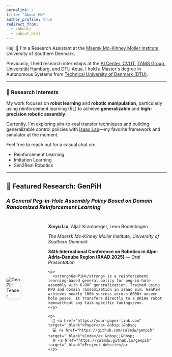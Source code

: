 ```yaml
---
permalink: /
title: "About Me"
author_profile: true
redirect_from: 
  - /about/
  - /about.html
---
```


Hej! 👋 I'm a Research Assistant at the [Maersk Mc-Kinney Moller Institute](https://www.sdu.dk/en/om-sdu/institutter-centre/mmmi_maersk_mckinney_moeller), University of Southern Denmark.  

Previously, I held research internships at the [AI Center, CVUT](https://www.aic.fel.cvut.cz/), [TAMS Group, Universität Hamburg](https://tams.informatik.uni-hamburg.de/), and DTU Aqua. I hold a Master's degree in Autonomous Systems from [Technical University of Denmark (DTU)](https://www.dtu.dk/english/).

---

### 🧠 Research Interests

My work focuses on **robot learning** and **robotic manipulation**, particularly using reinforcement learning (RL) to achieve **generalizable** and **high-precision robotic assembly**.

Currently, I'm exploring sim-to-real transfer techniques and building generalizable control policies with [Isaac Lab](https://github.com/NVIDIA-Omniverse/IsaacLab)—my favorite framework and simulator at the moment.

Feel free to reach out for a casual chat on:
- Reinforcement Learning
- Imitation Learning
- Sim2Real Robotics

---

## 🚀 Featured Research: GenPiH

### *A General Peg-in-Hole Assembly Policy Based on Domain Randomized Reinforcement Learning*

<div style="display: flex; flex-wrap: wrap; gap: 1.2em; margin: 2em 0; align-items: center;">

  <!-- Teaser Image: ~38% width to match golden ratio -->
  <img src="https://github.com/user-attachments/assets/1ba56528-c9b1-49d8-b478-9257c4e5b645" 
       alt="GenPiH Teaser" 
       style="flex: 0 0 38%; max-width: 38%; border-radius: 8px; box-shadow: 0 4px 8px rgba(0,0,0,0.1);">

  <!-- Text Content: ~62% width -->
  <div style="flex: 1; min-width: 250px;">
    <p><strong>Xinyu Liu</strong>, Aljaž Kramberger, Leon Bodenhagen</p>
    <p><em>The Maersk Mc-Kinney Moller Institute, University of Southern Denmark</em></p>
    <p><strong>34th International Conference on Robotics in Alpe-Adria-Danube Region (RAAD 2025)</strong> — <em>Oral Presentation</em></p>

    <p>
      <strong>GenPiH</strong> is a reinforcement learning-based general policy for peg-in-hole assembly with 6-DOF generalization. Trained using PPO and domain randomization in Isaac Sim, GenPiH achieves nearly 100% success across 8000+ unseen hole poses. It transfers directly to a UR10e robot <em>without any task-specific tuning</em>.
    </p>

    <p>
      🔗 <a href="https://your-paper-link.com" target="_blank">Paper</a> &nbsp;|&nbsp;
      💻 <a href="https://github.com/calmdw/genpih" target="_blank">Code</a> &nbsp;|&nbsp;
      🌐 <a href="https://calmdw.github.io/genpih" target="_blank">Project Website</a>
    </p>
  </div>

</div>
